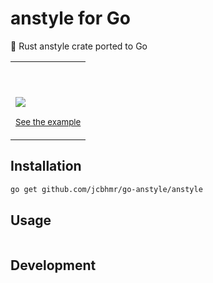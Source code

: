 # anstyle for Go

🦀 Rust anstyle crate ported to Go

<table align=center><td>

```go

```

<tr><td>

![](https://gist.github.com/assets/61068799/476fe491-e970-40fa-90a0-f468e65292e8)

<sup>[See the example](examples/dump-style)</sup>

</table>

## Installation

```sh
go get github.com/jcbhmr/go-anstyle/anstyle
```

## Usage

```go

```

<!-- <sub>📝 This project follows the [Go language binding for Rust](https://jcbhmr.me/Rust-Go/) recommendations.</sub> -->

## Development
